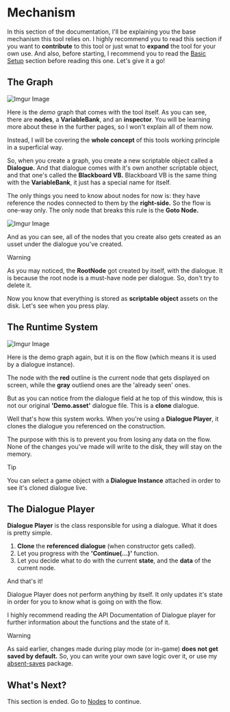 # Mechanism

In this section of the documentation, I'll be explaining you the base mechanism this tool relies on. I highly recommend you to read this section if you want to **contribute** to this tool or just wnat to **expand** the tool for your own use. And also, before starting, I recommend you to read the [Basic Setup](https://b1lodhand.github.io/absent-dialogues/docs/introduction/basic-setup.html) section before reading this one. Let's give it a go!

## The Graph

![Imgur Image](https://imgur.com/BURGJAA.png)

Here is the *demo* graph that comes with the tool itself. As you can see, there are **nodes**, a **VariableBank**, and an **inspector**. You will be learning more about these in the further pages, so I won't explain all of them now.

Instead, I will be covering the **whole concept** of this tools working principle in a superficial way.

So, when you create a graph, you create a new scriptable object called a **Dialogue.** And that dialogue comes with it's own another scriptable object, and that one's called the **Blackboard VB.** Blackboard VB is the same thing with the **VariableBank**, it just has a special name for itself.

The only things you need to know about nodes for now is: they have reference the nodes connected to them by the **right-side.** So the flow is one-way only. The only node that breaks this rule is the **Goto Node.**

![Imgur Image](https://imgur.com/nshGIFK.png#left) 

And as you can see, all of the nodes that you create also gets created as an usset under the dialogue you've created.

>[!WARNING]
>As you may noticed, the **RootNode** got created by itself, with the dialogue. It is because the root node is a must-have node per dialogue. So, don't try to delete it.

Now you know that everything is stored as **scriptable object** assets on the disk. Let's see when you press play.

## The Runtime System

![Imgur Image](https://imgur.com/tC2pYDR.png)

Here is the demo graph again, but it is on the flow (which means it is used by a dialogue instance).

The node with the **red** outline is the current node that gets displayed on screen, while the **gray** outliend ones are the 'already seen' ones.

But as you can notice from the dialogue field at he top of this window, this is not our original **'Demo.asset'** dialogue file. This is a **clone** dialogue.

Well that's how this system works. When you're using a **Dialogue Player**, it clones the dialogue you referenced on the construction. 

The purpose with this is to prevent you from losing any data on the flow. None of the changes you've made will write to the disk, they will stay on the memory.

>[!TIP]
>You can select a game object with a **Dialogue Instance** attached in order to see it's cloned dialogue live.

## The Dialogue Player

**Dialogue Player** is the class responsible for using a dialogue. What it does is pretty simple.

1. **Clone** the **referenced dialogue** (when constructor gets called).
2. Let you progress with the **'Continue(...)'** function.
3. Let you decide what to do with the current **state**, and the **data** of the current node.

And that's it!

Dialogue Player does not perform anything by itself. It only updates it's state in order for you to know what is going on with the flow.

I highly recommend reading the API Documentation of Dialogue player for further information about the functions and the state of it.

>[!WARNING]
>As said earlier, changes made during play mode (or in-game) **does not get saved by default.** So, you can write your own save logic over it, or use my [absent-saves](https://github.com/b1lodHand/absent-saves) package.

## What's Next?

This section is ended. Go to [Nodes](https://b1lodhand.github.io/absent-dialogues/docs/getting-started/nodes.html) to continue.